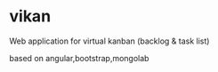 # vikan
Web application for virtual kanban (backlog &amp; task list)

based on angular,bootstrap,mongolab
